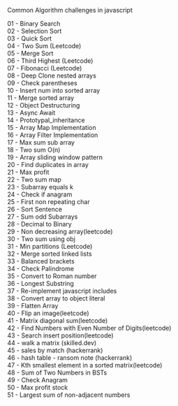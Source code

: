Common Algorithm challenges in javascript

01 - Binary Search\
02 - Selection Sort\
03 - Quick Sort\
04 - Two Sum (Leetcode)\
05 - Merge Sort\
06 - Third Highest (Leetcode)\
07 - Fibonacci (Leetcode)\
08 - Deep Clone nested arrays\
09 - Check parentheses\
10 - Insert num into sorted array\
11 - Merge sorted array\
12 - Object Destructuring\
13 - Async Await\
14 - Prototypal_inheritance\
15 - Array Map Implementation\
16 - Array Filter Implementation\
17 - Max sum sub array\
18 - Two sum O(n)\
19 - Array sliding window pattern\
20 - Find duplicates in array\
21 - Max profit\
22 - Two sum map\
23 - Subarray equals k\
24 - Check if anagram\
25 - First non repeating char\
26 - Sort Sentence\
27 - Sum odd Subarrays\
28 - Decimal to Binary\
29 - Non decreasing array(leetcode)\
30 - Two sum using obj\
31 - Min partitions (Leetcode)\
32 - Merge sorted linked lists\
33 - Balanced brackets\
34 - Check Palindrome\
35 - Convert to Roman number\
36 - Longest Substring\
37 - Re-implement javascript includes\
38 - Convert array to object literal\
39 - Flatten Array\
40 - Flip an image(leetcode)\
41 - Matrix diagonal sum(leetcode)\
42 - Find Numbers with Even Number of Digits(leetcode)\
43 - Search insert position(leetcode)\
44 - walk a matrix (skilled.dev)\
45 - sales by match (hackerrank)\
46 - hash table - ransom note (hackerrank)\
47 - Kth smallest element in a sorted matrix(leetcode)\
48 - Sum of Two Numbers in BSTs\
49 - Check Anagram\
50 - Max profit stock\
51 - Largest sum of non-adjacent numbers
